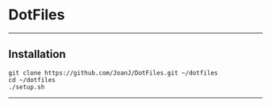 # DotFiles

***

## Installation

```
git clone https://github.com/JoanJ/DotFiles.git ~/dotfiles
cd ~/dotfiles
./setup.sh
```

***

